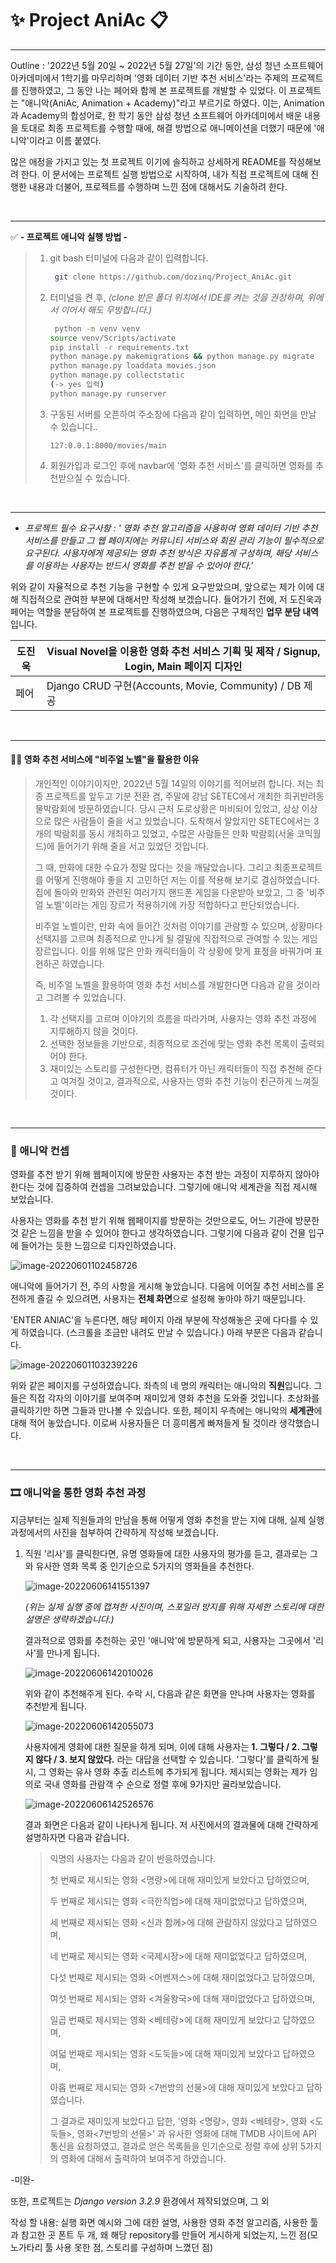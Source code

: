 # ✨ Project AniAc 📋

---

Outline : '2022년 5월 20일 ~ 2022년 5월 27일'의 기간 동안, 삼성 청년 소프트웨어 아카데미에서 1학기를 마무리하며 '영화 데이터 기반 추천 서비스'라는 주제의 프로젝트를 진행하였고, 그 동안 나는 페어와 함께 본 프로젝트를 개발할 수 있었다. 이 프로젝트는 "애니악(AniAc, Animation + Academy)"라고 부르기로 하였다. 이는, Animation과 Academy의 합성어로, 한 학기 동안 삼성 청년 소프트웨어 아카데미에서 배운 내용을 토대로 최종 프로젝트를 수행할 때에, 해결 방법으로 애니메이션을 더했기 때문에 '애니악'이라고 이름 붙였다.

 많은 애정을 가지고 있는 첫 프로젝트 이기에 솔직하고 상세하게 README를 작성해보려 한다. 이 문서에는 프로젝트 실행 방법으로 시작하여,  내가 직접 프로젝트에 대해 진행한 내용과 더불어, 프로젝트를 수행하며 느낀 점에 대해서도 기술하려 한다.

<br>

---

✅ **- 프로젝트 애니악 실행 방법 -**

> 1. git bash 터미널에 다음과 같이 입력합니다.
>
>    ```bash
>     git clone https://github.com/dozinq/Project_AniAc.git
>    ```
>
> 2. 터미널을 켠 후, *(clone 받은 폴더 위치에서 IDE를 켜는 것을 권장하며, 위에서 이어서 해도 무방합니다.)*
>
>    ```bash
>     python -m venv venv
>    source venv/Scripts/activate
>    pip install -r requirements.txt
>    python manage.py makemigrations && python manage.py migrate
>    python manage.py loaddata movies.json
>    python manage.py collectstatic
>    (-> yes 입력)
>    python manage.py runserver
>    ```
>
> 3. 구동된 서버를 오픈하여 주소창에 다음과 같이 입력하면, 메인 화면을 만날 수 있습니다..
>
>    `127:0.0.1:8000/movies/main`
>
> 4. 회원가입과 로그인 후에 navbar에 '영화 추천 서비스'를 클릭하면 영화를 추천받으실 수 있습니다.

<br>

---

- *프로젝트 필수 요구사항 : ' 영화 추천 알고리즘을 사용하여 영화 데이터 기반 추천 서비스를 만들고 그 웹 페이지에는 커뮤니티 서비스와 회원 관리 기능이 필수적으로 요구된다. 사용자에게 제공되는 영화 추천 방식은 자유롭게 구성하며, 해당 서비스를 이용하는 사용자는 반드시 영화를 추천 받을 수 있어야 한다.'*



위와 같이 자율적으로 추천 기능을 구현할 수 있게 요구받았으며, 앞으로는 제가 이에 대해 직접적으로 관여한 부분에 대해서만 작성해 보겠습니다. 들어가기 전에, 저 도진욱과 페어는 역할을 분담하여 본 프로젝트를 진행하였으며, 다음은 구체적인 **업무 분담 내역**입니다.

| 도진욱 | Visual Novel을 이용한 영화 추천 서비스 기획 및 제작  / Signup, Login, Main 페이지 디자인 |
| ------ | ------------------------------------------------------------ |
| 페어   | Django CRUD 구현(Accounts, Movie, Community) / DB 제공       |

<br>

---

#### 💁‍♂️ 영화 추천 서비스에 "비주얼 노벨"을 활용한 이유

>  개인적인 이야기이지만, 2022년 5월 14일의 이야기를 적어보려 합니다. 저는 최종 프로젝트를 앞두고 기분 전환 겸, 주말에 강남 SETEC에서 개최한 희귀반려동물박람회에 방문하였습니다. 당시 근처 도로상황은 마비되어 있었고, 상상 이상으로 많은 사람들이 줄을 서고 있었습니다. 도착해서 알았지만 SETEC에서는 3개의 박람회를 동시 개최하고 있었고, 수많은 사람들은 만화 박람회(서울 코믹월드)에 들어가기 위해 줄을 서고 있었던 것입니다.
>
>  그 때, 만화에 대한 수요가 정말 많다는 것을 깨달았습니다. 그리고 최종프로젝트를 어떻게 진행해야 좋을 지 고민하던 저는 이를 적용해 보기로 결심하였습니다. 집에 돌아와 만화와 관련된 여러가지 핸드폰 게임을 다운받아 보았고, 그 중 '비주얼 노벨'이라는 게임 장르가 적용하기에 가장 적합하다고 판단되었습니다.
>
>  비주얼 노벨이란, 만화 속에 들어간 것처럼 이야기를 관람할 수 있으며, 상황마다 선택지를 고르며 최종적으로 만나게 될 결말에 직접적으로 관여할 수 있는 게임 장르입니다. 이를 위해 많은 만화 캐릭터들이 각 상황에 맞게 표정을 바꿔가며 표현하곤 하였습니다.
>
>  즉, 비주얼 노벨을 활용하여 영화 추천 서비스를 개발한다면 다음과 같을 것이라고 그려볼 수 있었습니다.
>
>  1. 각 선택지를 고르며 이야기의 흐름을 따라가며, 사용자는 영화 추천 과정에 지루해하지 않을 것이다.
>  2. 선택한 정보들을 기반으로, 최종적으로 조건에 맞는 영화 추천 목록이 출력되어야 한다.
>  3. 재미있는 스토리를 구성한다면, 컴퓨터가 아닌 캐릭터들이 직접 추천해 준다고 여겨질 것이고, 결과적으로, 사용자는 영화 추천 기능이 친근하게 느껴질 것이다.

<br>

---

### 🎨 애니악 컨셉

 영화를 추천 받기 위해 웹페이지에 방문한 사용자는 추천 받는 과정이 지루하지 않아야 한다는 것에 집중하여 컨셉을 그려보았습니다. 그렇기에 애니악 세계관을 직접 제시해 보았습니다.

 사용자는 영화를 추천 받기 위해 웹페이지를 방문하는 것만으로도, 어느 기관에 방문한 것 같은 느낌을 받을 수 있어야 한다고 생각하였습니다. 그렇기에 다음과 같이 건물 입구에 들어가는 듯한 느낌으로 디자인하였습니다.

![image-20220601102458726](README.assets/image-20220601102458726.png)

 애니악에 들어가기 전, 주의 사항을 게시해 놓았습니다. 다음에 이어질 추천 서비스를 온전하게 즐길 수 있으려면, 사용자는 **전체 화면**으로 설정해 놓아야 하기 때문입니다.

 'ENTER ANIAC'을 누른다면, 해당 페이지 아래 부분에 작성해놓은 곳에 다다를 수 있게 하였습니다. (스크롤을 조금만 내려도 만날 수 있습니다.) 아래 부분은 다음과 같습니다.

![image-20220601103239226](README.assets/image-20220601103239226.png)

 위와 같은 페이지를 구성하였습니다. 좌측의 네 명의 캐릭터는 애니악의 **직원**입니다. 그들은 직접 각자의 이야기를 보여주며 재미있게 영화 추천을 도와줄 것입니다. 초상화를 클릭하기만 하면 그들과 만나볼 수 있습니다. 또한, 페이지 우측에는 애니악의 **세계관**에 대해 적어 놓았습니다. 이로써 사용자들은 더 흥미롭게 빠져들게 될 것이라 생각했습니다.

<br>

---

### 🎞 애니악을 통한 영화 추천 과정

 지금부터는 실제 직원들과의 만남을 통해 어떻게 영화 추천을 받는 지에 대해, 실제 실행 과정에서의 사진을 첨부하여 간략하게 작성해 보겠습니다.

1. 직원 '리사'를 클릭한다면, 유명 영화들에 대한 사용자의 평가를 듣고, 결과로는 그와 유사한 영화 목록 중 인기순으로 5가지의 영화들을 추천한다.

   ![image-20220606141551397](README.assets/image-20220606141551397.png)

   *(위는 실제 실행 중에 캡쳐한 사진이며, 스포일러 방지를 위해 자세한 스토리에 대한 설명은 생략하겠습니다.)*

   결과적으로 영화를 추천하는 곳인 '애니악'에 방문하게 되고, 사용자는 그곳에서 '리사'를 만나게 됩니다.

   ![image-20220606142010026](README.assets/image-20220606142010026.png)

   위와 같이 추천해주게 된다. 수락 시, 다음과 같은 화면을 만나며 사용자는 영화를 추천받게 됩니다.

   ![image-20220606142055073](README.assets/image-20220606142055073.png)

   사용자에게 영화에 대한 질문을 하게 되며, 이에 대해 사용자는  **1. 그렇다 / 2. 그렇지 않다 / 3. 보지 않았다.** 라는 대답을 선택할 수 있습니다. '그렇다'를 클릭하게 될 시, 그 영화는 유사 영화 추출 리스트에 추가되게 됩니다. 제시되는 영화는 제가 임의로 국내 영화를 관람객 수 순으로 정렬 후에 9가지만 골라보았습니다.

   ![image-20220606142526576](README.assets/image-20220606142526576.png)

   결과 화면은 다음과 같이 나타나게 됩니다. 저 사진에서의 결과물에 대해 간략하게 설명하자면 다음과 같습니다.

   > 익명의 사용자는 다음과 같이 반응하였습니다.
   >
   > 첫 번째로 제시되는 영화 <명량>에 대해 재미있게 보았다고 답하였으며,
   >
   > 두 번째로 제시되는 영화 <극한직업>에 대해 재미없었다고 답하였으며,
   >
   > 세 번째로 제시되는 영화 <신과 함께>에 대해 관람하지 않았다고 답하였으며,
   >
   > 네 번째로 제시되는 영화 <국제시장>에 대해 재미없었다고 답하였으며,
   >
   > 다섯 번째로 제시되는 영화 <어벤져스>에 대해 재미없었다고 답하였으며,
   >
   > 여섯 번째로 제시되는 영화 <겨울왕국>에 대해 재미없었다고 답하였으며,
   >
   > 일곱 번째로 제시되는 영화 <베테랑>에 대해 재미있게 보았다고 답하였으며,
   >
   > 여덟 번째로 제시되는 영화 <도둑들>에 대해 재미있게 보았다고 답하였으며,
   >
   > 아홉 번째로 제시되는 영화 <7번방의 선물>에 대해 재미있게 보았다고 답하였습니다.
   >
   > 그 결과로 재미있게 보았다고 답한, '영화 <명량>, 영화 <베테랑>, 영화 <도둑들>, 영화<7번방의 선물>' 과 유사한 영화에 대해 TMDB 사이트에 API 통신을 요청하였고, 결과로 얻은 목록들을 인기순으로 정렬 후에 상위 5가지의 영화에 대해서 출력하여 보여주게 하였습니다.

   









-미완-

 또한, 프로젝트는 *Django version 3.2.9* 환경에서 제작되었으며, 그 외 

작성 할 내용: 실행 화면 예시와 그에 대한 설명, 사용한 영화 추천 알고리즘, 사용한 툴과 참고한 곳 폰트 두 개, 왜 해당 repository를 만들어 게시하게 되었는지, 느낀 점(모노가타리 툴 사용 못한 점, 스토리를 구성하며 느꼈던 점)
